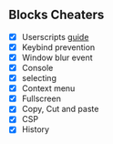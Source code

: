 ## Blocks Cheaters

- [X] Userscripts [guide](https://stackoverflow.com/questions/13762491/disable-client-side-scripting-like-greasemonkey-on-a-web-site)
- [X] Keybind prevention
- [X] Window blur event
- [x] Console
- [x] selecting
- [X] Context menu
- [X] Fullscreen
- [X] Copy, Cut and paste
- [X] CSP
- [X] History 